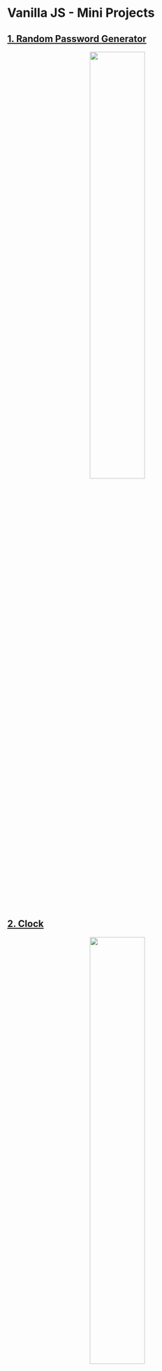 # Vanilla JS - Mini Projects

## [1. Random Password Generator](./random-password-generator)

<p align="center"><img src = "https://user-images.githubusercontent.com/76716519/132008821-cb36f513-d0ee-43e2-89b7-a373a9307b69.gif" width="50%"></p>

## [2. Clock](./clock)

<p align="center"><img src = "https://user-images.githubusercontent.com/76716519/132076438-1d8d5566-106a-4878-9325-6e224c71e97e.gif" width="50%"></p>

## [3. Calculator](./calculator)

<p align="center"><img src = "https://user-images.githubusercontent.com/76716519/132009917-a8681291-4b70-4838-9f2f-813bf167a454.gif" width="50%"></p>
